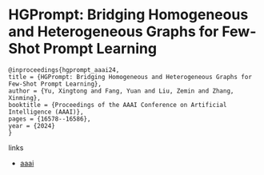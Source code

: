 # HGPrompt: Bridging Homogeneous and Heterogeneous Graphs for Few-Shot Prompt Learning

```
@inproceedings{hgprompt_aaai24,
title = {HGPrompt: Bridging Homogeneous and Heterogeneous Graphs for Few-Shot Prompt Learning},
author = {Yu, Xingtong and Fang, Yuan and Liu, Zemin and Zhang, Xinming},
booktitle = {Proceedings of the AAAI Conference on Artificial Intelligence (AAAI)},
pages = {16578--16586},
year = {2024}
}
```

links
- [aaai](https://ojs.aaai.org/index.php/AAAI/article/view/29596)

